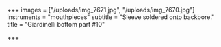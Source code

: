 +++
images = ["/uploads/img_7671.jpg", "/uploads/img_7670.jpg"]
instruments = "mouthpieces"
subtitle = "Sleeve soldered onto backbore."
title = "Giardinelli bottom part #10"

+++
